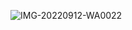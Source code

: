 ![IMG-20220912-WA0022](https://user-images.githubusercontent.com/111629464/190658133-66d94468-6a6f-452e-b929-2607f08f921e.jpg)
